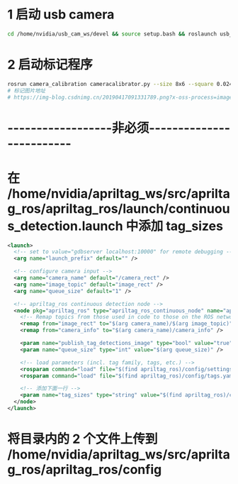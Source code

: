 # 1 启动 usb camera

```bash
cd /home/nvidia/usb_cam_ws/devel && source setup.bash && roslaunch usb_cam usb_cam-test.launch
```

# 2 启动标记程序

```bash
rosrun camera_calibration cameracalibrator.py --size 8x6 --square 0.024 image:=/usb_cam/image_raw camera:=/usb_cam
# 标记图片地址
# https://img-blog.csdnimg.cn/20190417091331789.png?x-oss-process=image/watermark,type_ZmFuZ3poZW5naGVpdGk,shadow_10,text_aHR0cHM6Ly9ibG9nLmNzZG4ubmV0L2N1bmd1ZGFmYQ==,size_16,color_FFFFFF,t_70
```

# ------------------非必须-------------------------

# 在 /home/nvidia/apriltag_ws/src/apriltag_ros/apriltag_ros/launch/continuous_detection.launch 中添加 tag_sizes

```xml
<launch>
  <!-- set to value="gdbserver localhost:10000" for remote debugging -->
  <arg name="launch_prefix" default="" />

  <!-- configure camera input -->
  <arg name="camera_name" default="/camera_rect" />
  <arg name="image_topic" default="image_rect" />
  <arg name="queue_size" default="1" />

  <!-- apriltag_ros continuous detection node -->
  <node pkg="apriltag_ros" type="apriltag_ros_continuous_node" name="apriltag_ros_continuous_node" clear_params="true" output="screen" launch-prefix="$(arg launch_prefix)">
    <!-- Remap topics from those used in code to those on the ROS network -->
    <remap from="image_rect" to="$(arg camera_name)/$(arg image_topic)" />
    <remap from="camera_info" to="$(arg camera_name)/camera_info" />

    <param name="publish_tag_detections_image" type="bool" value="true" /><!-- default: false -->
    <param name="queue_size" type="int" value="$(arg queue_size)" />

    <!-- load parameters (incl. tag family, tags, etc.) -->
    <rosparam command="load" file="$(find apriltag_ros)/config/settings.yaml"/>
    <rosparam command="load" file="$(find apriltag_ros)/config/tags.yaml"/>

    <!-- 添加下面一行 -->
    <param name="tag_sizes" type="string" value="$(find apriltag_ros)/config/config.yaml"/>
  </node>
</launch>
```

# 将目录内的 2 个文件上传到 /home/nvidia/apriltag_ws/src/apriltag_ros/apriltag_ros/config
